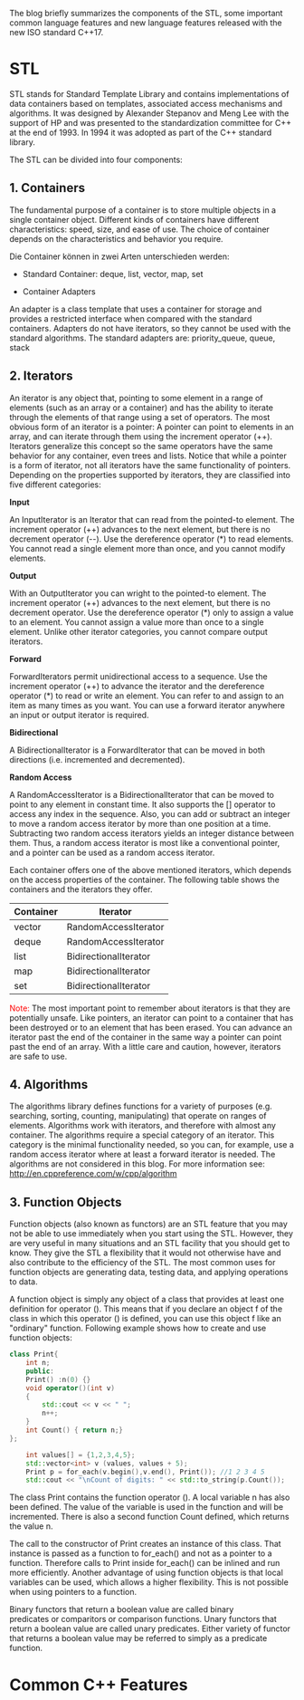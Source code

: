 
The blog briefly summarizes the components of the STL, some important common language features and new language features released with the new ISO standard C++17.

# STL

STL stands for Standard Template Library and contains implementations of data containers based on templates, associated access mechanisms and algorithms. It was designed by Alexander Stepanov and Meng Lee with the support of HP and was presented to the standardization committee for C++ at the end of 1993. In 1994 it was adopted as part of the C++ standard library.

The STL can be divided into four components:

## 1. Containers
The fundamental purpose of a container is to store multiple objects in a single container object. Different kinds of containers have different characteristics: speed, size, and ease of use. The choice of container depends on the characteristics and behavior you require.

Die Container können in zwei Arten unterschieden werden:
- Standard Container: deque, list, vector, map, set

- Container Adapters

An adapter is a class template that uses a container for storage and provides a restricted interface when compared    with the standard containers. Adapters do not have iterators, so they cannot be used with the standard algorithms. The standard adapters are: priority_queue, queue, stack

## 2. Iterators

An iterator is any object that, pointing to some element in a range of elements (such as an array or a container) and has the ability to iterate through the elements of that range using a set of operators. The most obvious form of an iterator is a pointer: A pointer can point to elements in an array, and can iterate through them using the increment operator (++).  Iterators generalize this concept so the same operators have the same behavior for any container, even trees and lists. Notice that while a pointer is a form of iterator, not all iterators have the same functionality of pointers. Depending on the properties supported by iterators, they are classified into five different categories:

**Input**

An InputIterator is an Iterator that can read from the pointed-to element. The increment operator (++) advances to the next element, but there is no decrement operator (--). Use the dereference operator (*) to read elements. You cannot read a single element more than once, and you cannot modify elements.
	
**Output**

With an OutputIterator you can wright to the pointed-to element. The increment operator (++) advances to the next element, but there is no decrement operator. Use the dereference operator (*) only to assign a value to an element. You cannot assign a value more than once to a single element. Unlike other iterator categories, you cannot compare output iterators.
	
**Forward**

ForwardIterators permit unidirectional access to a sequence. Use the increment operator (++) to advance the iterator and the dereference operator (*) to read or write an element. You can refer to and assign to an item as many times as you want. You can use a forward iterator anywhere an input or output iterator is required.
	
**Bidirectional**

A BidirectionalIterator is a ForwardIterator that can be moved in both directions (i.e. incremented and decremented).
	
**Random Access**

A RandomAccessIterator is a BidirectionalIterator that can be moved to point to any element in constant time. It also supports the [] operator to access any index in the sequence. Also, you can add or subtract an integer to move a random access iterator by more than one position at a time. Subtracting two random access iterators yields an integer distance between them. Thus, a random access iterator is most like a conventional pointer, and a pointer can be used as a random access iterator.

Each container offers one of the above mentioned iterators, which depends on the access properties of the container. The following table shows the containers and the iterators they offer.

| Container | Iterator               |
|-----------|------------------------|
| vector    | RandomAccessIterator   | 
| deque     | RandomAccessIterator   |
| list      | BidirectionalIterator  |
| map       | BidirectionalIterator  |
| set       | BidirectionalIterator  |

<font color="red">Note:</font> The most important point to remember about iterators is that they are potentially unsafe. Like pointers, an iterator can point to a container that has been destroyed or to an element that has been erased. You can advance an iterator past the end of the container in the same way a pointer can point past the end of an array. With a little care and caution, however, iterators are safe to use.

## 4. Algorithms

The algorithms library defines functions for a variety of purposes (e.g. searching, sorting, counting, manipulating) that operate on ranges of elements. Algorithms work with iterators, and therefore with almost any container. The algorithms require a special category of an iterator. This category is the minimal functionality needed, so you can, for example, use a random access iterator where at least a forward iterator is needed. The algorithms are not considered in this blog. For more information see: http://en.cppreference.com/w/cpp/algorithm


## 3. Function Objects

Function objects (also known as functors) are an STL feature that you may not be able to use immediately when you start using the STL. However, they are very useful in many situations and an STL facility that you should get to know. They give the STL a flexibility that it would not otherwise have and also contribute to the efficiency of the STL. The most common uses for function objects are generating data, testing data, and applying operations to data.

A function object is simply any object of a class that provides at least one definition for operator (). This means that if you declare an object f of the class in which this operator () is defined, you can use this object f like an "ordinary" function. Following example shows how to create and use function objects:

```c++
class Print{
    int n;
    public:
    Print() :n(0) {}
    void operator()(int v)
    {
        std::cout << v << " ";
        n++;
    }
    int Count() { return n;}
};
```
```c++
    int values[] = {1,2,3,4,5};
    std::vector<int> v (values, values + 5);
    Print p = for_each(v.begin(),v.end(), Print()); //1 2 3 4 5
    std::cout << "\nCount of digits: " << std::to_string(p.Count());    
```

The class Print contains the function operator (). A local variable n has also been defined. The value of the variable is used in the function and will be incremented. There is also a second function Count defined, which returns the value n. 

The call to the constructor of Print creates an instance of this class. That instance is passed as a function to for_each() and not as a pointer to a function. Therefore calls to Print inside for_each() can be inlined and run more efficiently. Another advantage of using function objects is that local variables can be used, which allows a higher flexibility. This is not possible when using pointers to a function.

Binary functors that return a boolean value are called binary predicates or comparitors or comparison functions. Unary functors that return a boolean value are called unary predicates. Either variety of functor that returns a boolean value may be referred to simply as a predicate function.

# Common C++ Features


